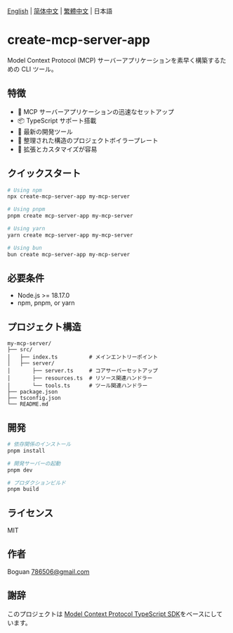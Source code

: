 [English](../README.md) | [简体中文](docs/README_zh-CN.md) | [繁體中文](docs/README_zh-TW.md) | 日本語

# create-mcp-server-app

Model Context Protocol (MCP) サーバーアプリケーションを素早く構築するための CLI ツール。

## 特徴

- 🚀 MCP サーバーアプリケーションの迅速なセットアップ
- 📦 TypeScript サポート搭載
- 🔧 最新の開発ツール
- 📝 整理された構造のプロジェクトボイラープレート
- 🎯 拡張とカスタマイズが容易

## クイックスタート

```bash
# Using npm
npx create-mcp-server-app my-mcp-server

# Using pnpm
pnpm create mcp-server-app my-mcp-server

# Using yarn
yarn create mcp-server-app my-mcp-server

# Using bun
bun create mcp-server-app my-mcp-server
```

## 必要条件

- Node.js >= 18.17.0
- npm, pnpm, or yarn

## プロジェクト構造

```
my-mcp-server/
├── src/
│   ├── index.ts          # メインエントリーポイント
│   ├── server/
│       ├── server.ts     # コアサーバーセットアップ
│       ├── resources.ts  # リソース関連ハンドラー
│       └── tools.ts      # ツール関連ハンドラー
├── package.json
├── tsconfig.json
└── README.md
```

## 開発

```bash
# 依存関係のインストール
pnpm install

# 開発サーバーの起動
pnpm dev

# プロダクションビルド
pnpm build
```

## ライセンス

MIT

## 作者

Boguan <786506@gmail.com>

## 謝辞

このプロジェクトは [Model Context Protocol TypeScript SDK](https://github.com/modelcontextprotocol/typescript-sdk)をベースにしています。